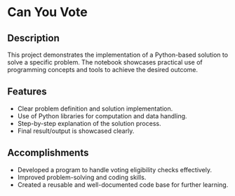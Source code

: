 # Can You Vote

## Description
This project demonstrates the implementation of a Python-based solution to solve a specific problem. 
The notebook showcases practical use of programming concepts and tools to achieve the desired outcome.

## Features
- Clear problem definition and solution implementation.
- Use of Python libraries for computation and data handling.
- Step-by-step explanation of the solution process.
- Final result/output is showcased clearly.

## Accomplishments
- Developed a program to handle voting eligibility checks effectively.
- Improved problem-solving and coding skills.
- Created a reusable and well-documented code base for further learning.
